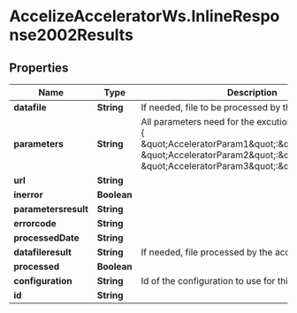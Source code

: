 # AccelizeAcceleratorWs.InlineResponse2002Results

## Properties
Name | Type | Description | Notes
------------ | ------------- | ------------- | -------------
**datafile** | **String** | If needed, file to be processed by the accelerator. | [optional] 
**parameters** | **String** | All parameters need for the excution in JSON format : {     \&quot;AcceleratorParam1\&quot;:\&quot;value1\&quot;,    \&quot;AcceleratorParam2\&quot;:\&quot;value2\&quot;,    \&quot;AcceleratorParam3\&quot;:\&quot;value3\&quot;} | [optional] 
**url** | **String** |  | [optional] 
**inerror** | **Boolean** |  | [optional] 
**parametersresult** | **String** |  | [optional] 
**errorcode** | **String** |  | [optional] 
**processedDate** | **String** |  | [optional] 
**datafileresult** | **String** | If needed, file  processed by the accelerator. | [optional] 
**processed** | **Boolean** |  | [optional] 
**configuration** | **String** | Id of the configuration to use for this process | [optional] 
**id** | **String** |  | [optional] 


